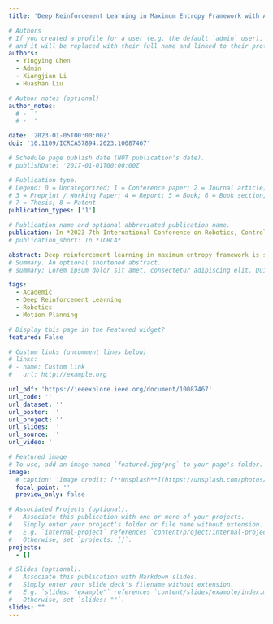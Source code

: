 ```yaml
---
title: 'Deep Reinforcement Learning in Maximum Entropy Framework with Automatic Adjustment of Mixed Temperature Parameters for Path Planning'

# Authors
# If you created a profile for a user (e.g. the default `admin` user), write the username (folder name) here
# and it will be replaced with their full name and linked to their profile.
authors:
  - Yingying Chen
  - Admin
  - Xiangjian Li
  - Huashan Liu

# Author notes (optional)
author_notes:
  # - ''
  # - ''

date: '2023-01-05T00:00:00Z'
doi: '10.1109/ICRCA57894.2023.10087467'

# Schedule page publish date (NOT publication's date).
# publishDate: '2017-01-01T00:00:00Z'

# Publication type.
# Legend: 0 = Uncategorized; 1 = Conference paper; 2 = Journal article;
# 3 = Preprint / Working Paper; 4 = Report; 5 = Book; 6 = Book section;
# 7 = Thesis; 8 = Patent
publication_types: ['1']

# Publication name and optional abbreviated publication name.
publication: In *2023 7th International Conference on Robotics, Control and Automation (ICRCA)*
# publication_short: In *ICRCA*

abstract: Deep reinforcement learning in maximum entropy framework is sample-efficient and has a strong exploration capacity, making it effective and favorable to solve problems like path planning. Properly tuning the temperature parameters can improve the performance of policy learning, but manual tuning is inefficient. In this paper, we propose a mixed algorithm named SAC-M which is inspired by adaptive soft actor-critic (A-SAC) and soft actor-critic with automatic entropy (SAC-A). The proposed method achieves automatic adjustment of temperature parameters so that the entropy can vary among different states to control the degree of exploration, reducing the possibility of learning suboptimal policies to some extent. The experimental results illustrate that the proposed SAC-M outperforms A-SAC and SAC-A in path planning tasks in different scenes, especially when A-SAC and SAC-A are mixed in a proper ratio.
# Summary. An optional shortened abstract.
# summary: Lorem ipsum dolor sit amet, consectetur adipiscing elit. Duis posuere tellus ac convallis placerat. Proin tincidunt magna sed ex sollicitudin condimentum.

tags:
  - Academic
  - Deep Reinforcement Learning
  - Robotics
  - Motion Planning

# Display this page in the Featured widget?
featured: False

# Custom links (uncomment lines below)
# links:
# - name: Custom Link
#   url: http://example.org

url_pdf: 'https://ieeexplore.ieee.org/document/10087467'
url_code: ''
url_dataset: ''
url_poster: ''
url_project: ''
url_slides: ''
url_source: ''
url_video: ''

# Featured image
# To use, add an image named `featured.jpg/png` to your page's folder.
image:
  # caption: 'Image credit: [**Unsplash**](https://unsplash.com/photos/pLCdAaMFLTE)'
  focal_point: ''
  preview_only: false

# Associated Projects (optional).
#   Associate this publication with one or more of your projects.
#   Simply enter your project's folder or file name without extension.
#   E.g. `internal-project` references `content/project/internal-project/index.md`.
#   Otherwise, set `projects: []`.
projects:
  - []

# Slides (optional).
#   Associate this publication with Markdown slides.
#   Simply enter your slide deck's filename without extension.
#   E.g. `slides: "example"` references `content/slides/example/index.md`.
#   Otherwise, set `slides: ""`.
slides: ""
---
```


